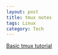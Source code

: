 ```yaml
---
layout: post
title: tmux notes
tags: Linux 
category: Tech
---
```


[Basic tmux tutorial](https://www.youtube.com/watch?v=BHhA_ZKjyxo)  
